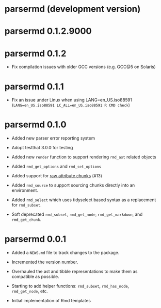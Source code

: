 # parsermd (development version)

# parsermd 0.1.2.9000



# parsermd 0.1.2

* Fix compilation issues with older GCC versions (e.g. GCC@5 on Solaris)

# parsermd 0.1.1

* Fix an issue under Linux when using LANG=en_US.iso88591 (`LANG=en_US.iso88591 LC_ALL=en_US.iso88591 R CMD check`)

# parsermd 0.1.0

* Added new parser error reporting system

* Adopt testthat 3.0.0 for testing

* Added new `render` function to support rendering `rmd_ast` related objects

* Added `rmd_get_options` and `rmd_set_options`

* Added support for [raw attribute chunks](https://pandoc.org/MANUAL.html#extension-raw_attribute) (#13)

* Added `rmd_source` to support sourcing chunks directly into an environment.

* Added `rmd_select` which uses tidyselect based syntax as a replacement for `rmd_subset`.

* Soft deprecated `rmd_subset`, `rmd_get_node`, `rmd_get_markdwon`, and `rmd_get_chunk`.

# parsermd 0.0.1

* Added a `NEWS.md` file to track changes to the package.

* Incremented the version number.

* Overhauled the ast and tibble representations to make them as compatible as possible.

* Starting to add helper functions: `rmd_subset`, `rmd_has_node`, `rmd_get_node`, etc.

* Initial implementation of Rmd templates

